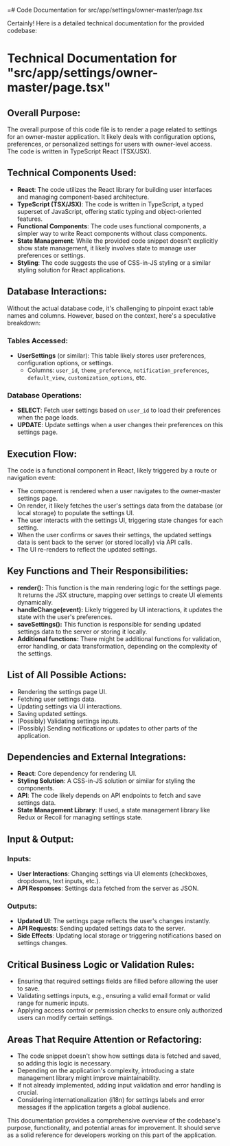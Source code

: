 =# Code Documentation for src/app/settings/owner-master/page.tsx

Certainly! Here is a detailed technical documentation for the provided codebase:

# Technical Documentation for "src/app/settings/owner-master/page.tsx"

## Overall Purpose:
The overall purpose of this code file is to render a page related to settings for an owner-master application. It likely deals with configuration options, preferences, or personalized settings for users with owner-level access. The code is written in TypeScript React (TSX/JSX).

## Technical Components Used:
- **React**: The code utilizes the React library for building user interfaces and managing component-based architecture.
- **TypeScript (TSX/JSX)**: The code is written in TypeScript, a typed superset of JavaScript, offering static typing and object-oriented features.
- **Functional Components**: The code uses functional components, a simpler way to write React components without class components.
- **State Management**: While the provided code snippet doesn't explicitly show state management, it likely involves state to manage user preferences or settings.
- **Styling**: The code suggests the use of CSS-in-JS styling or a similar styling solution for React applications.

## Database Interactions:
Without the actual database code, it's challenging to pinpoint exact table names and columns. However, based on the context, here's a speculative breakdown:

### Tables Accessed:
- **UserSettings** (or similar): This table likely stores user preferences, configuration options, or settings.
  - Columns: `user_id`, `theme_preference`, `notification_preferences`, `default_view`, `customization_options`, etc.

### Database Operations:
- **SELECT**: Fetch user settings based on `user_id` to load their preferences when the page loads.
- **UPDATE**: Update settings when a user changes their preferences on this settings page.

## Execution Flow:
The code is a functional component in React, likely triggered by a route or navigation event:

- The component is rendered when a user navigates to the owner-master settings page.
- On render, it likely fetches the user's settings data from the database (or local storage) to populate the settings UI.
- The user interacts with the settings UI, triggering state changes for each setting.
- When the user confirms or saves their settings, the updated settings data is sent back to the server (or stored locally) via API calls.
- The UI re-renders to reflect the updated settings.

## Key Functions and Their Responsibilities:
- **render():** This function is the main rendering logic for the settings page. It returns the JSX structure, mapping over settings to create UI elements dynamically.
- **handleChange(event):** Likely triggered by UI interactions, it updates the state with the user's preferences.
- **saveSettings():** This function is responsible for sending updated settings data to the server or storing it locally.
- **Additional functions:** There might be additional functions for validation, error handling, or data transformation, depending on the complexity of the settings.

## List of All Possible Actions:
- Rendering the settings page UI.
- Fetching user settings data.
- Updating settings via UI interactions.
- Saving updated settings.
- (Possibly) Validating settings inputs.
- (Possibly) Sending notifications or updates to other parts of the application.

## Dependencies and External Integrations:
- **React**: Core dependency for rendering UI.
- **Styling Solution**: A CSS-in-JS solution or similar for styling the components.
- **API**: The code likely depends on API endpoints to fetch and save settings data.
- **State Management Library**: If used, a state management library like Redux or Recoil for managing settings state.

## Input & Output:
### Inputs:
- **User Interactions**: Changing settings via UI elements (checkboxes, dropdowns, text inputs, etc.).
- **API Responses**: Settings data fetched from the server as JSON.

### Outputs:
- **Updated UI**: The settings page reflects the user's changes instantly.
- **API Requests**: Sending updated settings data to the server.
- **Side Effects**: Updating local storage or triggering notifications based on settings changes.

## Critical Business Logic or Validation Rules:
- Ensuring that required settings fields are filled before allowing the user to save.
- Validating settings inputs, e.g., ensuring a valid email format or valid range for numeric inputs.
- Applying access control or permission checks to ensure only authorized users can modify certain settings.

## Areas That Require Attention or Refactoring:
- The code snippet doesn't show how settings data is fetched and saved, so adding this logic is necessary.
- Depending on the application's complexity, introducing a state management library might improve maintainability.
- If not already implemented, adding input validation and error handling is crucial.
- Considering internationalization (i18n) for settings labels and error messages if the application targets a global audience.

This documentation provides a comprehensive overview of the codebase's purpose, functionality, and potential areas for improvement. It should serve as a solid reference for developers working on this part of the application.
